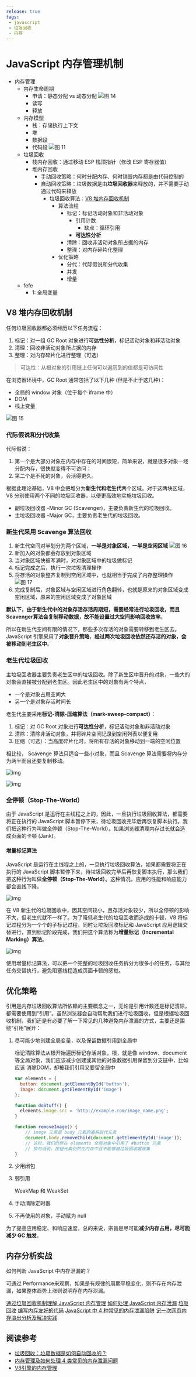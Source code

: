 ```yaml
---
release: true
tags:
 - javascript
 - 垃圾回收
 - 内存
---
```


# JavaScript 内存管理机制

- 内存管理
  - 内存生命周期
    - 申请：静态分配 vs 动态分配
      ![图 14](./images/1648643759920.png)  
    - 读写
    - 释放
  - 内存模型
    - 栈：存储执行上下文
    - 堆
    - 数据段
    - 代码段
      ![图 11](./images/1650521260514.png)  
  - 垃圾回收
    - 栈内存回收：通过移动 ESP 栈顶指针（修改 ESP 寄存器值）
    - 堆内存回收
      - 手动回收策略：何时分配内存、何时销毁内存都是由代码控制的
      - 自动回收策略：垃圾数据是由**垃圾回收器**来释放的，并不需要手动通过代码来释放
        - 垃圾回收算法：[V8 堆内存回收机制](#v8-堆内存回收)
          - 算法流程
            - 标记：标记活动对象和非活动对象
              - 引用计数
                - 缺点：循环引用
              - **可达性分析**
            - 清除：回收非活动对象所占据的内存
            - 整理：对内存碎片化整理
          - 优化策略
            - 分代：代际假说和分代收集
            - 并发
            - 增量
  - fefe
    - 1: 全局变量

## V8 堆内存回收机制

任何垃圾回收器都必须经历以下任务流程：
1. 标记：对一组 GC Root 对象进行**可达性分析**，标记活动对象和非活动对象
2. 清理：回收非活动对象所占据的内存
3. 整理：对内存碎片化进行整理（可选）

> 可达性：从根对象的引用链上任何可以遍历到的值都是可访问性

在浏览器环境中，GC Root 通常包括了以下几种 (但是不止于这几种)：
- 全局的 window 对象（位于每个 iframe 中）
- DOM
- 栈上变量

![图 15](./images/640.gif)  

### 代际假说和分代收集

代际假说：
1. 第一个是大部分对象在内存中存在的时间很短，简单来说，就是很多对象一经分配内存，很快就变得不可访问；
2. 第二个是不死的对象，会活得更久。

根据此理论基础，V8 中会把堆分为**新生代和老生代**两个区域。对于这两块区域，V8 分别使用两个不同的垃圾回收器，以便更高效地实施垃圾回收。

- 副垃圾回收器 -Minor GC (Scavenger)，主要负责新生代的垃圾回收。
- 主垃圾回收器 -Major GC，主要负责老生代的垃圾回收。

### 新生代采用 Scavenge 算法回收

1. 新生代空间对半划分为两个区域，**一半是对象区域，一半是空闲区域**
   ![图 16](./images/1648713752287.png)  
2. 新加入的对象都会存放到对象区域
3. 当对象区域快被写满时，对对象区域中的垃圾做标记
4. 标记完成之后，执行一次垃圾清理操作
5. 将存活的对象整齐复制到空闲区域中，也就相当于完成了内存整理操作
   ![图 17](./images/1648714005852.png)  
6. 完成复制后，对象区域与空闲区域进行角色翻转，也就是原来的对象区域变成空闲区域，原来的空闲区域变成了对象区域

**默认下，由于新生代中的对象存活存活周期短，需要经常进行垃圾回收，而且 Scavenger算法会复制移动数据，故不能设置过大空间影响回收效率**。

所以在新生代空间有限的情况下，那些多次存活的对象需要转移到老生区去。JavaScript 引擎采用了**对象晋升策略**，**经过两次垃圾回收依然还存活的对象，会被移动到老生区中**。

### 老生代垃圾回收

主垃圾回收器主要负责老生区中的垃圾回收。除了新生区中晋升的对象，一些大的对象会直接被分配到老生区。因此老生区中的对象有两个特点，

- 一个是对象占用空间大
- 另一个是对象存活时间长

老生代主要采用**标记-清除-压缩算法（mark-sweep-compact）**：
1. 标记：对 GC Root 对象进行**可达性分析**，标记活动对象和非活动对象
2. 清除：清除非活动对象，并将碎片空间记录到空闲列表以便复用
3. 压缩（可选）：当高度碎片化时，将所有存活的对象移动到一端的空闲位置

相比较， Scavenge 算法只适合一些小对象，而且 Scavenge 算法需要将内存分为两半而且还要复制移动。

![img](./images/d015db8ad0df7f0ccb1bdb8e31f96e85.png)

![img](./images/652bd2df726d0aa5e67fe8489f39a18c.png)

### 全停顿（Stop-The-World）

由于 JavaScript 是运行在主线程之上的，因此，一旦执行垃圾回收算法，都需要将正在执行的 JavaScript 脚本暂停下来，待垃圾回收完毕后再恢复脚本执行。我们把这种行为叫做全停顿（Stop-The-World）。如果浏览器清理内存过长就会造成页面的卡顿 (Jank)。

#### 增量标记算法

JavaScript 是运行在主线程之上的，一旦执行垃圾回收算法，如果都需要将正在执行的 JavaScript 脚本暂停下来，待垃圾回收完毕后再恢复脚本执行，那么我们把这种行为叫做**全停顿（Stop-The-World）**。这种情况，应用的性能和响应能力都会直线下降。

![img](./images/9898646a08b46bce4f12f918f3c1e60c.png)

在 V8 新生代的垃圾回收中，因其空间较小，且存活对象较少，所以全停顿的影响不大，但老生代就不一样了。为了降低老生代的垃圾回收而造成的卡顿，V8 将标记过程分为一个个的子标记过程，同时让垃圾回收标记和 JavaScript 应用逻辑交替进行，直到标记阶段完成，我们把这个算法称为**增量标记（Incremental Marking）算法**。

![img](./images/de117fc96ae425ed90366e9060aa14e7.png)

使用增量标记算法，可以把一个完整的垃圾回收任务拆分为很多小的任务，与其他任务交替执行，避免阻塞线程造成页面卡顿的感觉。

## 优化策略

引用是内存垃圾回收算法所依赖的主要概念之一，无论是引用计数还是标记清除，都需要使用到“引用”。虽然浏览器会自动帮助我们进行垃圾回收，但是根据垃圾回收机制，我们还是有必要了解一下常见的几种避免内存泄漏的方式，主要还是围绕“引用”展开：

1. 尽可能少地创建全局变量，以及保留数据引用到全局中

   标记清除算法从根开始遍历标记存活对象，根，就是像 window、document 等全局对象，我们应该减少创建或其他的对象数据引用保留到分支链中，比如应该 消除DOM，却被我们引用又要留全局中

   ```javascript
   var elements = {
     button: document.getElementById('button'),
     image: document.getElementById('image')
   };
   
   function doStuff() {
     elements.image.src = 'http://example.com/image_name.png';
   }
   
   function removeImage() {
       // image 元素是 body 元素的直系后代元素
       document.body.removeChild(document.getElementById('image'));
       // 这时，我们仍然在 elements 全局对象中引用了 #button 元素
       // 换句话说，按钮元素仍然在内存中且不能够被垃圾回收器收集
   }
   ```

2. 少用闭包

3. 弱引用

   WeakMap 和 WeakSet

4. 手动清除定时器

5. 不再使用的对象，手动赋为 null

为了提高应用稳定、和响应速度，总的来说，宗旨是尽可能**减少内存占用，尽可能减少 GC 触发**。

## 内存分析实战

如何判断 JavaScript 中内存泄漏的？

可通过 Performance来观察，如果是有规律的周期平稳变化，则不存在内存泄漏，如果整体趋势上涨则说明存在内存泄漏。


[通过垃圾回收机制理解 JavaScript 内存管理](https://juejin.im/post/5c4409fbf265da616f703d5a)
[如何处理 JavaScript 内存泄漏](https://mp.weixin.qq.com/s?__biz=MzA5NzkwNDk3MQ==&mid=2650585408&idx=1&sn=4de7b5bbfa969d9587c163e98bc90684&source=41#wechat_redirect)
[垃圾回收](https://segmentfault.com/a/1190000003641343)
[编写内存友好的代码](https://segmentfault.com/a/1190000007887891)
[JavaScript 中 4 种常见的内存泄漏陷阱](https://mp.weixin.qq.com/s?__biz=MzAxODE2MjM1MA==&mid=2651551451&idx=1&sn=b8447a12eceb467992d432b014d9c026&chksm=8025a11ab752280c7915db4ef726611f645d2fee590d6f0f3f9aeedd55c956454f66f786873a&scene=0#wechat_redirect)
[记一次网页内存溢出分析及解决实践](https://juejin.im/post/5c3dce07e51d4551e960d840)

## 阅读参考

- [垃圾回收：垃圾数据是如何自动回收的？](https://time.geekbang.org/column/article/131233)
- [内存管理及如何处理 4 类常见的内存泄漏问题](https://github.com/Troland/how-javascript-works/blob/master/memory-management.md)
- [V8引擎的内存管理](https://mp.weixin.qq.com/s/vvZy6rBb8RyTaiBKo5ryHg)